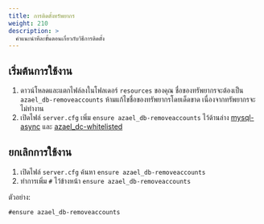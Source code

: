 ```yaml
---
title: การติดตั้งทรัพยากร
weight: 210
description: >
  คำแนะนำทีละขั้นตอนเกี่ยวกับวิธีการติดตั้ง
---
```


## เริ่มต้นการใช้งาน

1. ดาวน์โหลดและแตกไฟล์ลงในโฟลเดอร์ `resources` ของคุณ ชื่อของทรัพยากรจะต้องเป็น `azael_db-removeaccounts` ห้ามแก้ไขชื่อของทรัพยากรโดยเด็ดขาด เนื่องจากทรัพยากรจะไม่ทำงาน
2. เปิดไฟล์ `server.cfg` เพิ่ม `ensure azael_db-removeaccounts` ไว้ด้านล่าง [mysql-async][mysql-async] และ [azael_dc-whitelisted][azael_dc-whitelisted]

## ยกเลิกการใช้งาน

1. เปิดไฟล์ `server.cfg` ค้นหา `ensure azael_db-removeaccounts`
2. ทำการเพิ่ม `#` ไว้ข้างหน้า `ensure azael_db-removeaccounts`

ตัวอย่าง:
```
#ensure azael_db-removeaccounts
```

[mysql-async]: https://github.com/brouznouf/fivem-mysql-async
[azael_dc-whitelisted]: https://fivem.azael.dev/digishop/azael-dc-whitelisted
